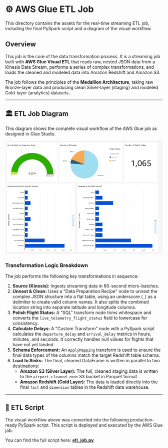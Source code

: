 # ⚙️ AWS Glue ETL Job

This directory contains the assets for the real-time streaming ETL job, including the final PySpark script and a diagram of the visual workflow.

## Overview
This job is the core of the data transformation process. It is a streaming job built with **AWS Glue Visual ETL** that reads raw, nested JSON data from a Kinesis Data Stream, performs a series of complex transformations, and loads the cleaned and modeled data into Amazon Redshift and Amazon S3.

The job follows the principles of the **Medallion Architecture**, taking raw Bronze-layer data and producing clean Silver-layer (staging) and modeled Gold-layer (analytics) datasets.

---

## 🏛️ ETL Job Diagram
This diagram shows the complete visual workflow of the AWS Glue job as designed in Glue Studio.

![Airport Ops ETL Diagram](../Images/Airport-Ops-Dashboard.png)


### Transformation Logic Breakdown
The job performs the following key transformations in sequence:
1.  **Source (Kinesis):** Ingests streaming data in 60-second micro-batches.
2.  **Unnest & Clean:** Uses a "Data Preparation Recipe" node to unnest the complex JSON structure into a flat table, using an underscore (`_`) as a delimiter to create valid column names. It also splits the combined location string into separate latitude and longitude columns.
3.  **Polish Flight Status:** A "SQL" transform node trims whitespace and converts the `live_telemetry_flight_status` field to lowercase for consistency.
4.  **Calculate Delays:** A "Custom Transform" node with a PySpark script calculates the `departure_delay` and `arrival_delay` metrics in hours, minutes, and seconds. It correctly handles null values for flights that have not yet landed.
5.  **Schema Enforcement:** An `ApplyMapping` transform is used to ensure the final data types of the columns match the target Redshift table schema.
6.  **Load to Sinks:** The final, cleaned DataFrame is written in parallel to two destinations:
    * **Amazon S3 (Silver Layer):** The full, cleaned staging data is written to the `airport-cleaned-zone` S3 bucket in Parquet format.
    * **Amazon Redshift (Gold Layer):** The data is loaded directly into the final `fact` and `dimension` tables in the Redshift data warehouse.

---

## 📜 ETL Script
The visual workflow above was converted into the following production-ready PySpark script. This script is deployed and executed by the AWS Glue job.

You can find the full script here: **[etl_job.py](./etl_script.py)**